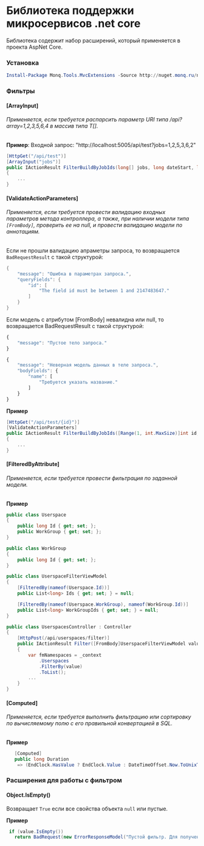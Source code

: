 # Библиотека поддержки микросервисов .net core

Библиотека содержит набор расширений, который применяется в проекта AspNet Core.

### Установка

```powershell
Install-Package Monq.Tools.MvcExtensions -Source http://nuget.monq.ru/nuget/Default
```

### Фильтры

#### [ArrayInput]
###### Применяется, если требуется распарсить параметр URI типа /api?array=1,2,3,5,6,4 в массив типа T[].

**Пример**: Входной запрос: "http://localhost:5005/api/test?jobs=1,2,5,3,6,2"

```csharp
[HttpGet("/api/test")]
[ArrayInput("jobs")]
public IActionResult FilterBuildByJobIds(long[] jobs, long dateStart, long dateEnd, [FromQuery]PagingModel paging)
{
    ...
}
```

#### [ValidateActionParameters]
###### Применяется, если требуется провести валидацию входных параметров метода контроллера, а также, при наличии модели типа `[FromBody]`, проверить ее на null, и провести валидацию модели по аннотациям.
Если не прошли валидацию апраметры запроса, то возвращается `BadRequestResult` с такой структурой:
```csharp
{
    "message": "Ошибка в параметрах запроса.",
    "queryFields": {
        "id": [
            "The field id must be between 1 and 2147483647."
        ]
    }
}
```

Если модель с атрибутом [FromBody] невалидна или null, то возвращается BadRequestResult с такой структурой:

```javascript
{
    "message": "Пустое тело запроса."
}
```

```javascript
{
    "message": "Неверная модель данных в теле запроса.",
    "bodyFields": {
        "name": [
            "Требуется указать название."
        ]
    }
}
```

**Пример**
```csharp
[HttpGet("/api/test/{id}")]
[ValidateActionParameters]
public IActionResult FilterBuildByJobIds([Range(1, int.MaxSize)]int id, [FromBody]ViewModel value)
{
    ...
}
```

#### [FilteredByAttribute]
###### Применяется, если требуется провести фильтрация по заданной модели.

**Пример**
```csharp
public class Userspace
{
    public long Id { get; set; };
    public WorkGroup { get; set; };
}

public class WorkGroup
{
    public long Id { get; set; };
}

public class UserspaceFilterViewModel
{
    [FilteredBy(nameof(Userspace.Id))]
    public List<long> Ids { get; set; } = null;

    [FilteredBy(nameof(Userspace.WorkGroup), nameof(WorkGroup.Id))]
    public List<long> WorkGroupIds { get; set; } = null;
}

public class UserspacesController : Controller
{
    [HttpPost(/api/userspaces/filter)]
    public IActionResult Filter([FromBody]UserspaceFilterViewModel value)
    {
    	var fmNamespaces = _context
    		.Userspaces
    		.FilterBy(value)
    		.ToList();
        ...
    }
}
```
#### [Computed]
###### Применяется, если требуется выполнить фильтрацию или сортировку по вычисляемому полю с его правильной конвертацией в SQL.
**Пример**
```csharp
   [Computed]
   public long Duration 
    => (EndClock.HasValue ? EndClock.Value : DateTimeOffset.Now.ToUnixTimeSeconds()) - (StartClock.HasValue ? StartClock.Value : DateTimeOffset.Now.ToUnixTimeSeconds());
```
### Расширения для работы с фильтром

#### Object.IsEmpty()

Возвращает `True` если все свойства объекта `null` или пустые.

**Пример**
```csharp
 if (value.IsEmpty())
   return BadRequest(new ErrorResponseModel("Пустой фильтр. Для получения списка пространств используйте GET /api/userspaces"));
```
